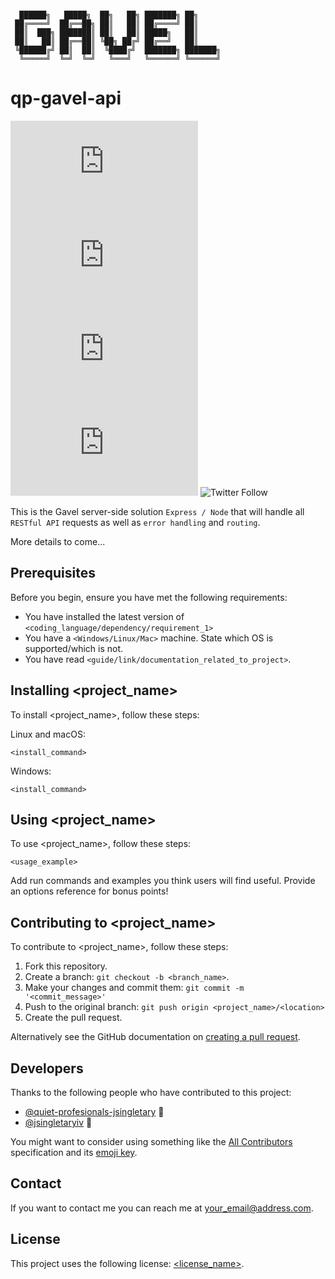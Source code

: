 ```

  ██████╗   █████╗  ██╗   ██╗ ███████╗ ██╗
 ██╔════╝  ██╔══██╗ ██║   ██║ ██╔════╝ ██║
 ██║  ███╗ ███████║ ██║   ██║ █████╗   ██║
 ██║   ██║ ██╔══██║ ╚██╗ ██╔╝ ██╔══╝   ██║
 ╚██████╔╝ ██║  ██║  ╚████╔╝  ███████╗ ███████╗
  ╚═════╝  ╚═╝  ╚═╝   ╚═══╝   ╚══════╝ ╚══════╝

```

# qp-gavel-api

<!--- These are examples. See https://shields.io for others or to customize this set of shields. You might want to include dependencies, project status and licence info here --->
![GitHub repo size](https://img.shields.io/github/repo-size/scottydocs/README-template.md)
![GitHub contributors](https://img.shields.io/github/contributors/scottydocs/README-template.md)
![GitHub stars](https://img.shields.io/github/stars/scottydocs/README-template.md?style=social)
![GitHub forks](https://img.shields.io/github/forks/scottydocs/README-template.md?style=social)
![Twitter Follow](https://img.shields.io/twitter/follow/scottydocs?style=social)

This is the Gavel server-side solution `Express / Node` that will handle all `RESTful API` requests as well as `error handling` and `routing`.

More details to come...

## Prerequisites

Before you begin, ensure you have met the following requirements:
<!--- These are just example requirements. Add, duplicate or remove as required --->
* You have installed the latest version of `<coding_language/dependency/requirement_1>`
* You have a `<Windows/Linux/Mac>` machine. State which OS is supported/which is not.
* You have read `<guide/link/documentation_related_to_project>`.

## Installing <project_name>

To install <project_name>, follow these steps:

Linux and macOS:
```
<install_command>
```

Windows:
```
<install_command>
```
## Using <project_name>

To use <project_name>, follow these steps:

```
<usage_example>
```

Add run commands and examples you think users will find useful. Provide an options reference for bonus points!

## Contributing to <project_name>
<!--- If your README is long or you have some specific process or steps you want contributors to follow, consider creating a separate CONTRIBUTING.md file--->
To contribute to <project_name>, follow these steps:

1. Fork this repository.
2. Create a branch: `git checkout -b <branch_name>`.
3. Make your changes and commit them: `git commit -m '<commit_message>'`
4. Push to the original branch: `git push origin <project_name>/<location>`
5. Create the pull request.

Alternatively see the GitHub documentation on [creating a pull request](https://help.github.com/en/github/collaborating-with-issues-and-pull-requests/creating-a-pull-request).

## Developers

Thanks to the following people who have contributed to this project:

* [@quiet-profesionals-jsingletary](https://github.com/quiet-profesionals-jsingletary) 📖
* [@jsingletaryiv](https://github.com/jsingletaryiv) 📖

You might want to consider using something like the [All Contributors](https://github.com/all-contributors/all-contributors) specification and its [emoji key](https://allcontributors.org/docs/en/emoji-key).

## Contact

If you want to contact me you can reach me at <your_email@address.com>.

## License
<!--- If you're not sure which open license to use see https://choosealicense.com/--->

This project uses the following license: [<license_name>](<link>).
